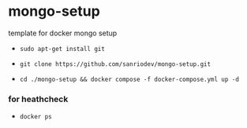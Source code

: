 # mongo-setup
template for docker mongo setup

- ```
  sudo apt-get install git
  ```

- ```
  git clone https://github.com/sanriodev/mongo-setup.git
  ```

- ```
  cd ./mongo-setup && docker compose -f docker-compose.yml up -d
  ```

### for heathcheck
- ```docker ps```
